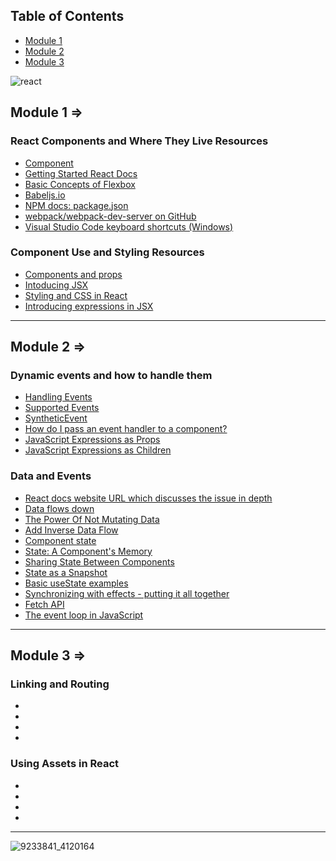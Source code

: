 ## Table of Contents

- [Module 1](#module-1-)
- [Module 2](#module-2-)
- [Module 3](#module-3-)

![react](https://github.com/user-attachments/assets/d85b64ec-90fb-4df1-b8d9-201a34eb4943)

## Module 1 =>

### React Components and Where They Live Resources

- [Component](https://react.dev/reference/react/Component#catching-rendering-errors-with-an-error-boundary)
- [Getting Started React Docs](https://legacy.reactjs.org/docs/getting-started.html)
- [Basic Concepts of Flexbox](https://developer.mozilla.org/en-US/docs/Web/CSS/CSS_flexible_box_layout/Basic_concepts_of_flexbox)
- [Babeljs.io](https://babeljs.io/)
- [NPM docs: package.json](https://docs.npmjs.com/cli/v7/configuring-npm/package-json)
- [webpack/webpack-dev-server on GitHub](https://github.com/webpack/webpack-dev-server)
- [Visual Studio Code keyboard shortcuts (Windows)](https://legacy.reactjs.org/docs/getting-started.html)

### Component Use and Styling Resources

- [Components and props](https://legacy.reactjs.org/docs/components-and-props.html)
- [Intoducing JSX](https://legacy.reactjs.org/docs/introducing-jsx.html)
- [Styling and CSS in React](https://legacy.reactjs.org/docs/faq-styling.html)
- [Introducing expressions in JSX](https://legacy.reactjs.org/docs/introducing-jsx.html#embedding-expressions-in-jsx)

---

## Module 2 =>

### Dynamic events and how to handle them

- [Handling Events](https://reactjs.org/docs/handling-events.html#gatsby-focus-wrapper)
- [Supported Events](https://reactjs.org/docs/events.html#supported-events)
- [SyntheticEvent](https://reactjs.org/docs/events.html#gatsby-focus-wrapper)
- [How do I pass an event handler to a component?](https://reactjs.org/docs/faq-functions.html#how-do-i-pass-an-event-handler-like-onclick-to-a-component)
- [JavaScript Expressions as Props](https://reactjs.org/docs/jsx-in-depth.html#javascript-expressions-as-props)
- [JavaScript Expressions as Children](https://reactjs.org/docs/jsx-in-depth.html#javascript-expressions-as-children)

### Data and Events

- [React docs website URL which discusses the issue in depth](https://reactjs.org/blog/2018/03/27/update-on-async-rendering.html)
- [Data flows down](https://reactjs.org/docs/state-and-lifecycle.html#the-data-flows-down)
- [The Power Of Not Mutating Data](https://reactjs.org/docs/optimizing-performance.html#the-power-of-not-mutating-data)
- [Add Inverse Data Flow](https://reactjs.org/docs/thinking-in-react.html#step-5-add-inverse-data-flow)
- [Component state](https://reactjs.org/docs/faq-state.html)
- [State: A Component's Memory](https://beta.reactjs.org/learn/state-a-components-memory)
- [Sharing State Between Components](https://beta.reactjs.org/learn/sharing-state-between-components)
- [State as a Snapshot](https://beta.reactjs.org/learn/state-as-a-snapshot)
- [Basic useState examples](https://beta.reactjs.org/apis/usestate#examples-basic)
- [Synchronizing with effects - putting it all together](https://beta.reactjs.org/learn/synchronizing-with-effects#putting-it-all-together)
- [Fetch API](https://developer.mozilla.org/en-US/docs/Web/API/Fetch_API)
- [The event loop in JavaScript](https://developer.mozilla.org/en-US/docs/Web/JavaScript/EventLoop)


---

## Module 3 =>

### Linking and Routing

- []()
- []()
- []()
- []()
  
### Using Assets in React

- []()
- []()
- []()
- []()

---
![9233841_4120164](https://github.com/user-attachments/assets/6179e909-e580-4e3b-9c16-ffd1784c8773)
